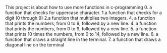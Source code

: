 This project is about how to use more functions in c-programming
0. a function that checks for uppercase character.
1.a function that checks for a digit (0 through 9)
2.a function that multiplies two integers.
4. a function that prints the numbers, from 0 to 9, followed by a new line.
4. a function that prints the numbers, from 0 to 9, followed by a new line.
5.  a function that prints 10 times the numbers, from 0 to 14, followed by a new line.
6.   a function that draws a straight line in the terminal.
7. a function that draws a diagonal line on the terminal
